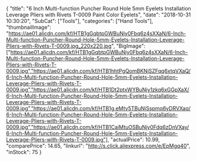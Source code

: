{
	"title": "6 Inch Multi-function Puncher Round Hole 5mm Eyelets Installation Leverage Pliers with Rivets T-0009  Paint Color Eyelets",
	"date": "2018-10-31 10:30:20",
	"SubCat": ["Tools"],
	"categories": ["Hand Tools"],
	"thumbnailImage": "https://ae01.alicdn.com/kf/HTB1gGqbtpGWBuNjy0Fbq6z4sXXaN/6-Inch-Multi-function-Puncher-Round-Hole-5mm-Eyelets-Installation-Leverage-Pliers-with-Rivets-T-0009.jpg_220x220.jpg",
	"BigImage": ["https://ae01.alicdn.com/kf/HTB1gGqbtpGWBuNjy0Fbq6z4sXXaN/6-Inch-Multi-function-Puncher-Round-Hole-5mm-Eyelets-Installation-Leverage-Pliers-with-Rivets-T-0009.jpg","https://ae01.alicdn.com/kf/HTB1hhtPgQomBKNjSZFqq6xtqVXaQ/6-Inch-Multi-function-Puncher-Round-Hole-5mm-Eyelets-Installation-Leverage-Pliers-with-Rivets-T-0009.jpg","https://ae01.alicdn.com/kf/HTB1Dt2ptxWYBuNjy1zkq6xGGpXaX/6-Inch-Multi-function-Puncher-Round-Hole-5mm-Eyelets-Installation-Leverage-Pliers-with-Rivets-T-0009.jpg","https://ae01.alicdn.com/kf/HTB1g.eMtv5TBuNjSspmq6yDRVXaq/6-Inch-Multi-function-Puncher-Round-Hole-5mm-Eyelets-Installation-Leverage-Pliers-with-Rivets-T-0009.jpg","https://ae01.alicdn.com/kf/HTB1CaiMtuOSBuNjy0Fdq6zDnVXay/6-Inch-Multi-function-Puncher-Round-Hole-5mm-Eyelets-Installation-Leverage-Pliers-with-Rivets-T-0009.jpg"],
	"actualPrice": 10.99,
	"comparePrice": 14.65,
	"linkurl": "http://s.click.aliexpress.com/e/EpMgq40",
	"inStock": 75
}
